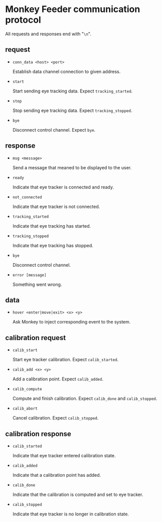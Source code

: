 # Monkey Feeder communication protocol

All requests and responses end with "`\n`".

## request

- `conn_data <host> <port>`

	Establish data channel connection to given address.

- `start`

	Start sending eye tracking data. Expect `tracking_started`.

- `stop`

	Stop sending eye tracking data. Expect `tracking_stopped`.

- `bye`

	Disconnect control channel. Expect `bye`.

## response

- `msg <message>`

	Send a message that meaned to be displayed to the user.

- `ready`

	Indicate that eye tracker is connected and ready.

- `not_connected`

	Indicate that eye tracker is not connected.

- `tracking_started`

	Indicate that eye tracking has started.

- `tracking_stopped`

	Indicate that eye tracking has stopped.

- `bye`

	Disconnect control channel.

- `error [message]`

	Something went wrong.

## data

- `hover <enter|move|exit> <x> <y>`

	Ask Monkey to inject corresponding event to the system.

## calibration request

- `calib_start`

	Start eye tracker calibration. Expect `calib_started`.

- `calib_add <x> <y>`

	Add a calibration point. Expect `calib_added`.

- `calib_compute`

	Compute and finish calibration. Expect `calib_done` and `calib_stopped`.

- `calib_abort`

	Cancel calibration. Expect `calib_stopped`.

## calibration response

- `calib_started`

	Indicate that eye tracker entered calibration state.

- `calib_added`

	Indicate that a calibration point has added.

- `calib_done`

	Indicate that the calibration is computed and set to eye tracker.

- `calib_stopped`

	Indicate that eye tracker is no longer in calibration state.
